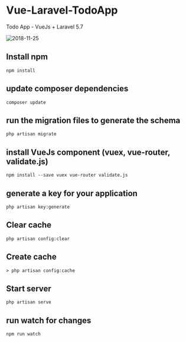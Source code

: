 # Vue-Laravel-TodoApp
Todo App - VueJs + Laravel 5.7

![2018-11-25](https://firebasestorage.googleapis.com/v0/b/look24-notification.appspot.com/o/Vue-Laravel-Todo.gif?alt=media&token=6627efb9-d2af-415b-aae1-13da71b1a743)

## Install npm 
```batch
npm install
```

## update composer dependencies
```batch
composer update
```

## run the migration files to generate the schema
```batch
php artisan migrate
```

## install VueJs component (vuex, vue-router, validate.js)
```batch
npm install --save vuex vue-router validate.js
```

## generate a key for your application
```batch
php artisan key:generate
```

## Clear cache
```batch
php artisan config:clear
```

## Create cache
```batch
> php artisan config:cache
```

## Start server
```batch
php artisan serve
```

## run watch for changes
```batch
npm run watch
```
